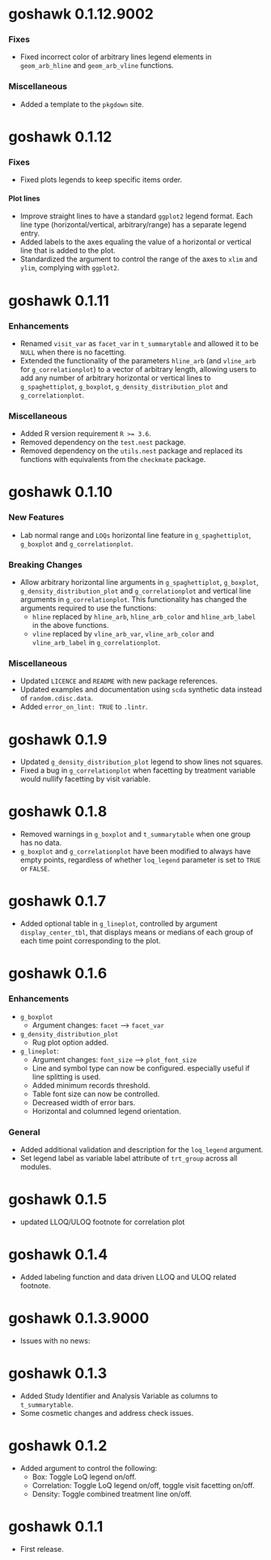 # goshawk 0.1.12.9002

### Fixes

* Fixed incorrect color of arbitrary lines legend elements in `geom_arb_hline` and `geom_arb_vline` functions.

### Miscellaneous

* Added a template to the `pkgdown` site.


# goshawk 0.1.12

### Fixes

* Fixed plots legends to keep specific items order.

#### Plot lines

* Improve straight lines to have a standard `ggplot2` legend format. Each line type (horizontal/vertical, arbitrary/range) has a separate legend entry.
* Added labels to the axes equaling the value of a horizontal or vertical line that is added to the plot.
* Standardized the argument to control the range of the axes to `xlim` and `ylim`, complying with `ggplot2`.

# goshawk 0.1.11

### Enhancements

* Renamed `visit_var` as `facet_var` in `t_summarytable` and allowed it to be `NULL` when there is no facetting.
* Extended the functionality of the parameters `hline_arb` (and `vline_arb` for `g_correlationplot`) to a vector of arbitrary length, allowing users to add any number of arbitrary horizontal or vertical lines to `g_spaghettiplot`, `g_boxplot`, `g_density_distribution_plot` and `g_correlationplot`.

### Miscellaneous

* Added R version requirement `R >= 3.6`.
* Removed dependency on the `test.nest` package.
* Removed dependency on the `utils.nest` package and replaced its functions with equivalents from the `checkmate` package.


# goshawk 0.1.10

### New Features

* Lab normal range and `LOQs` horizontal line feature in `g_spaghettiplot`, `g_boxplot` and `g_correlationplot`.

### Breaking Changes

* Allow arbitrary horizontal line arguments in `g_spaghettiplot`, `g_boxplot`, `g_density_distribution_plot` and `g_correlationplot` and vertical line arguments in `g_correlationplot`. This functionality has changed the arguments required to use the functions:
  - `hline` replaced by `hline_arb`, `hline_arb_color` and `hline_arb_label` in the above functions.
  - `vline` replaced by `vline_arb_var`, `vline_arb_color` and `vline_arb_label` in `g_correlationplot`.


### Miscellaneous

* Updated `LICENCE` and `README` with new package references.
* Updated examples and documentation using `scda` synthetic data instead of `random.cdisc.data`.
* Added `error_on_lint: TRUE` to `.lintr`.

# goshawk 0.1.9

* Updated `g_density_distribution_plot` legend to show lines not squares.
* Fixed a bug in `g_correlationplot` when facetting by treatment variable would nullify facetting by visit variable.

# goshawk 0.1.8

* Removed warnings in `g_boxplot` and `t_summarytable` when one group has no data.
* `g_boxplot` and `g_correlationplot` have been modified to always have empty points, regardless of whether `loq_legend` parameter is set to `TRUE` or `FALSE`.

# goshawk 0.1.7

* Added optional table in `g_lineplot`, controlled by argument `display_center_tbl`, that displays means or medians of each group of each time point corresponding to the plot.

# goshawk 0.1.6

### Enhancements
* `g_boxplot`
    - Argument changes: `facet` --> `facet_var`
* `g_density_distribution_plot`
   - Rug plot option added.
* `g_lineplot`:
    - Argument changes: `font_size` --> `plot_font_size`
    - Line and symbol type can now be configured. especially useful if line splitting is used.
    - Added minimum records threshold.
    - Table font size can now be controlled.
    - Decreased width of error bars.
    - Horizontal and columned legend orientation.

### General
* Added additional validation and description for the `loq_legend` argument.
* Set legend label as variable label attribute of `trt_group` across all modules.

# goshawk 0.1.5

* updated LLOQ/ULOQ footnote for correlation plot

# goshawk 0.1.4

* Added labeling function and data driven LLOQ and ULOQ related footnote.

# goshawk 0.1.3.9000

* Issues with no news:

# goshawk 0.1.3

* Added Study Identifier and Analysis Variable as columns to `t_summarytable`.
* Some cosmetic changes and address check issues.

# goshawk 0.1.2

* Added argument to control the following:
  - Box: Toggle LoQ legend on/off.
  - Correlation: Toggle LoQ legend on/off, toggle visit facetting on/off.
  - Density: Toggle combined treatment line on/off.

# goshawk 0.1.1

* First release.
